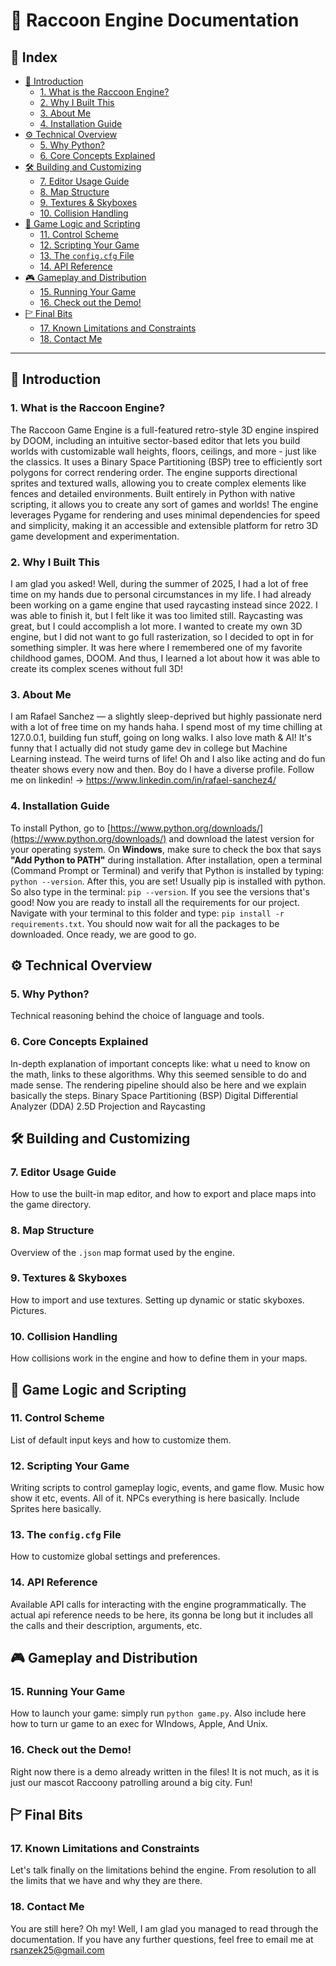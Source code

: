 # 🦝 Raccoon Engine Documentation

## 📑 Index

- [📘 Introduction](#-introduction)
  - [1. What is the Raccoon Engine?](#1-what-is-the-raccoon-engine)
  - [2. Why I Built This](#2-why-i-built-this)
  - [3. About Me](#3-about-me)
  - [4. Installation Guide](#4-installation-guide)
- [⚙️ Technical Overview](#️-technical-overview)
  - [5. Why Python?](#5-why-python)
  - [6. Core Concepts Explained](#6-core-concepts-explained)
- [🛠️ Building and Customizing](#-building-and-customizing)
  - [7. Editor Usage Guide](#7-editor-usage-guide)
  - [8. Map Structure](#8-map-structure)
  - [9. Textures & Skyboxes](#9-textures--skyboxes)
  - [10. Collision Handling](#10-collision-handling)
- [🧠 Game Logic and Scripting](#-game-logic-and-scripting)
  - [11. Control Scheme](#11-control-scheme)
  - [12. Scripting Your Game](#12-scripting-your-game)
  - [13. The `config.cfg` File](#13-the-configcfg-file)
  - [14. API Reference](#14-api-reference)
- [🎮 Gameplay and Distribution](#-gameplay-and-distribution)
  - [15. Running Your Game](#15-running-your-game)
  - [16. Check out the Demo!](#16-check-out-the-demo)
- [🏱 Final Bits](#-final-bits)
  - [17. Known Limitations and Constraints](#17-known-limitations-and-constraints)
  - [18. Contact Me](#18-contact-me)

---

## 📘 Introduction

### 1. What is the Raccoon Engine?
The Raccoon Game Engine is a full-featured retro-style 3D engine inspired by DOOM, including an intuitive sector-based editor that lets you build worlds with customizable wall heights, floors, ceilings, and more - just like the classics. It uses a Binary Space Partitioning (BSP) tree to efficiently sort polygons for correct rendering order. The engine supports directional sprites and textured walls, allowing you to create complex elements like fences and detailed environments. Built entirely in Python with native scripting, it allows you to create any sort of games and worlds! The engine leverages Pygame for rendering and uses minimal dependencies for speed and simplicity, making it an accessible and extensible platform for retro 3D game development and experimentation.

### 2. Why I Built This
I am glad you asked! Well, during the summer of 2025, I had a lot of free time on my hands due to personal circumstances in my life. I had already been working on a game engine that used raycasting instead since 2022. I was able to finish it, but I felt like it was too limited still. Raycasting was great, but I could accomplish a lot more. I wanted to create my own 3D engine, but I did not want to go full rasterization, so I decided to opt in for something simpler. It was here where I remembered one of my favorite childhood games, DOOM. And thus, I learned a lot about how it was able to create its complex scenes without full 3D!

### 3. About Me
I am Rafael Sanchez — a slightly sleep-deprived but highly passionate nerd with a lot of free time on my hands haha. I spend most of my time chilling at 127.0.0.1, building fun stuff, going on long walks. I also love math & AI! It's funny that I actually did not study game dev in college but Machine Learning instead. The weird turns of life! Oh and I also like acting and do fun theater shows every now and then. Boy do I have a diverse profile. Follow me on linkedin! -> https://www.linkedin.com/in/rafael-sanchez4/

### 4. Installation Guide
To install Python, go to [https://www.python.org/downloads/](https://www.python.org/downloads/) and download the latest version for your operating system. On **Windows**, make sure to check the box that says **"Add Python to PATH"** during installation. After installation, open a terminal (Command Prompt or Terminal) and verify that Python is installed by typing: `python --version`. After this, you are set! Usually pip is installed with python. So also type in the terminal: `pip --version`. If you see the versions that's good! Now you are ready to install all the requirements for our project. Navigate with your terminal to this folder and type: `pip install -r requirements.txt`. You should now wait for all the packages to be downloaded. Once ready, we are good to go.

## ⚙️ Technical Overview

### 5. Why Python?
Technical reasoning behind the choice of language and tools.

### 6. Core Concepts Explained
In-depth explanation of important concepts like: what u need to know on the math, links to these algorithms. Why this seemed sensible to do and made sense. The rendering pipeline should also be here and we explain basically the steps. Binary Space Partitioning (BSP) Digital Differential Analyzer (DDA) 2.5D Projection and Raycasting

## 🛠️ Building and Customizing

### 7. Editor Usage Guide
How to use the built-in map editor, and how to export and place maps into the game directory.

### 8. Map Structure
Overview of the `.json` map format used by the engine.

### 9. Textures & Skyboxes
How to import and use textures. Setting up dynamic or static skyboxes. Pictures.

### 10. Collision Handling
How collisions work in the engine and how to define them in your maps.

## 🧠 Game Logic and Scripting

### 11. Control Scheme
List of default input keys and how to customize them.

### 12. Scripting Your Game
Writing scripts to control gameplay logic, events, and game flow. Music how show it etc, events. All of it. NPCs everything is here basically. Include Sprites here basically.

### 13. The `config.cfg` File
How to customize global settings and preferences.

### 14. API Reference
Available API calls for interacting with the engine programmatically. The actual api reference needs to be here, its gonna be long but it includes all the calls and their description, arguments, etc.

## 🎮 Gameplay and Distribution

### 15. Running Your Game
How to launch your game: simply run `python game.py`. Also include here how to turn ur game to an exec for WIndows, Apple, And Unix.

### 16. Check out the Demo!
Right now there is a demo already written in the files! It is not much, as it is just our mascot Raccoony patrolling around a big city. Fun!

## 🏱 Final Bits

### 17. Known Limitations and Constraints
Let's talk finally on the limitations behind the engine. From resolution to all the limits that we have and why they are there.

### 18. Contact Me
You are still here? Oh my! Well, I am glad you managed to read through the documentation. If you have any further questions, feel free to email me at rsanzek25@gmail.com